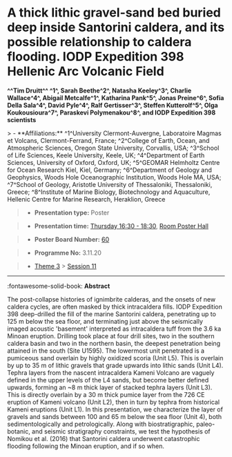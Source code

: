 # A thick lithic gravel-sand bed buried deep inside Santorini caldera, and its possible relationship to caldera flooding. IODP Expedition 398 Hellenic Arc Volcanic Field

**^^Tim Druitt^^ ^1^, Sarah Beethe^2^, Natasha Keeley^3^, Charlie Wallace^4^, Abigail Metcalfe^1^, Katharina Pank^5^, Jonas Preine^6^, Sofia Della Sala^4^, David Pyle^4^, Ralf Gertisser^3^, Steffen Kutterolf^5^, Olga Koukousioura^7^, Paraskevi Polymenakou^8^, and IODP Expedition 398 scientists**

<!-- more -->> - **Affiliations:** ^1^University Clermont-Auvergne, Laboratoire Magmas et Volcans, Clermont-Ferrand, France; ^2^College of Earth, Ocean, and Atmospheric Sciences, Oregon State University, Corvallis, USA; ^3^School of Life Sciences, Keele University, Keele, UK; ^4^Department of Earth Sciences, University of Oxford, Oxford, UK; ^5^GEOMAR Helmholtz Centre for Ocean Research Kiel, Kiel, Germany; ^6^Department of Geology and Geophysics, Woods Hole Oceanographic Institution, Woods Hole MA, USA; ^7^School of Geology, Aristotle University of Thessaloniki, Thessaloniki, Greece; ^8^Institute of Marine Biology, Biotechnology and Aquaculture, Hellenic Centre for Marine Research, Heraklion, Greece 

> - **Presentation type:** Poster

> - **Presentation time:** [Thursday 16:30 - 18:30](../sessions_comparison.md#__tabbed_3_6), [Room Poster Hall](../maps_venue.md#__tabbed_1_1)

> - **Poster Board Number:** [60](../map_poster_boards.md#thursday)

> - **Programme No:** 3.11.20

> - [Theme 3](../theme3.md) > [Session 11](../sessions/session-3-11.md)

--- 

:fontawesome-solid-book: **Abstract**

The post-collapse histories of ignimbrite calderas, and the onsets of new caldera cycles, are often masked by thick intracaldera fills. IODP Expedition 398 deep-drilled the fill of the marine Santorini caldera, penetrating up to 125 m below the sea floor, and terminating just above the seismically imaged acoustic 'basement' interpreted as intracaldera tuff from the 3.6 ka Minoan eruption. Drilling took place at four drill sites, two in the southern caldera basin and two in the northern basin, the deepest penetration being attained in the south (Site U1595). The lowermost unit penetrated is a pumiceous sand overlain by highly oxidized scoria (Unit L5). This is overlain by up to 35 m of lithic gravels that grade upwards into lithic sands (Unit L4). Tephra layers from the nascent intracaldera Kameni Volcano are vaguely defined in the upper levels of the L4 sands, but become better defined upwards, forming an ~8 m thick layer of stacked tephra layers (Unit L3). This is directly overlain by a 30 m thick pumice layer from the 726 CE eruption of Kameni volcano (Unit L2), then in turn by tephra from historical Kameni eruptions (Unit L1). In this presentation, we characterize the layer of gravels and sands between 100 and 65 m below the sea floor (Unit 4), both sedimentologically and petrologically. Along with biostratigraphic, paleo-botanic, and seismic stratigraphy constraints, we test the hypothesis of Nomikou et al. (2016) that Santorini caldera underwent catastrophic flooding following the Minoan eruption, and if so when.

